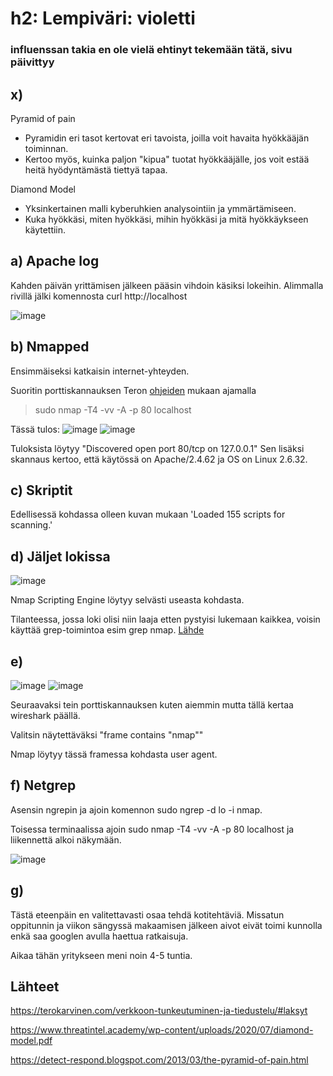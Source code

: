 # h2: Lempiväri: violetti
### influenssan takia en ole vielä ehtinyt tekemään tätä, sivu päivittyy
## x)

Pyramid of pain
 - Pyramidin eri tasot kertovat eri tavoista, joilla voit havaita hyökkääjän toiminnan.
 - Kertoo myös, kuinka paljon "kipua" tuotat hyökkääjälle, jos voit estää heitä hyödyntämästä tiettyä tapaa.

Diamond Model
 - Yksinkertainen malli kyberuhkien analysointiin ja ymmärtämiseen.
 - Kuka hyökkäsi, miten hyökkäsi, mihin hyökkäsi ja mitä hyökkäykseen käytettiin.

## a) Apache log

Kahden päivän yrittämisen jälkeen pääsin vihdoin käsiksi lokeihin. Alimmalla rivillä jälki komennosta curl http://localhost

![image](https://github.com/user-attachments/assets/adb13700-1400-4ff3-a090-4aacf1301abf)


## b) Nmapped

Ensimmäiseksi katkaisin internet-yhteyden.

Suoritin porttiskannauksen Teron [ohjeiden](https://terokarvinen.com/verkkoon-tunkeutuminen-ja-tiedustelu/#laksyt) mukaan ajamalla
> sudo nmap -T4 -vv -A -p 80 localhost

Tässä tulos:
![image](https://github.com/user-attachments/assets/f3657ca0-811c-45cf-b8c1-a219831a2cb7)
![image](https://github.com/user-attachments/assets/fcd32d6c-02ed-4ccc-80c7-48ddfa9e3c1f)

Tuloksista löytyy "Discovered open port 80/tcp on 127.0.0.1"
Sen lisäksi skannaus kertoo, että käytössä on Apache/2.4.62 ja OS on Linux 2.6.32.

## c) Skriptit

Edellisessä kohdassa olleen kuvan mukaan 'Loaded 155 scripts for scanning.'

## d) Jäljet lokissa

![image](https://github.com/user-attachments/assets/4a2f5a83-4296-4769-a3fb-cbb51b622782)

Nmap Scripting Engine löytyy selvästi useasta kohdasta.

Tilanteessa, jossa loki olisi niin laaja etten pystyisi lukemaan kaikkea, voisin käyttää grep-toimintoa esim grep nmap. [Lähde](https://terokarvinen.com/verkkoon-tunkeutuminen-ja-tiedustelu/#laksyt)

## e)

![image](https://github.com/user-attachments/assets/3e822336-48b0-40f9-ba17-fef0d467e33b)
![image](https://github.com/user-attachments/assets/c695f468-0299-4b21-8d6f-3a40a66e0c15)

Seuraavaksi tein porttiskannauksen kuten aiemmin mutta tällä kertaa wireshark päällä.

Valitsin näytettäväksi "frame contains "nmap""

Nmap löytyy tässä framessa kohdasta user agent.

## f) Netgrep

Asensin ngrepin ja ajoin komennon sudo ngrep -d lo -i nmap.

Toisessa terminaalissa ajoin sudo nmap -T4 -vv -A -p 80 localhost ja liikennettä alkoi näkymään.

![image](https://github.com/user-attachments/assets/afc32864-f9a7-4af5-a3ee-e4009dbefa09)

## g) 

Tästä eteenpäin en valitettavasti osaa tehdä kotitehtäviä. Missatun oppitunnin ja viikon sängyssä makaamisen jälkeen aivot eivät toimi kunnolla enkä saa googlen avulla haettua ratkaisuja.

Aikaa tähän yritykseen meni noin 4-5 tuntia.

## Lähteet

https://terokarvinen.com/verkkoon-tunkeutuminen-ja-tiedustelu/#laksyt

https://www.threatintel.academy/wp-content/uploads/2020/07/diamond-model.pdf

https://detect-respond.blogspot.com/2013/03/the-pyramid-of-pain.html












